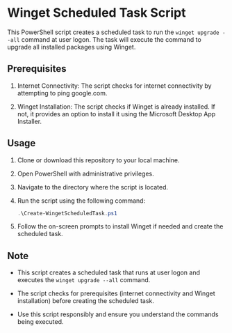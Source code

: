 

# Winget Scheduled Task Script

This PowerShell script creates a scheduled task to run the `winget upgrade --all` command at user logon. The task will execute the command to upgrade all installed packages using Winget.

## Prerequisites

1. Internet Connectivity: The script checks for internet connectivity by attempting to ping google.com.

2. Winget Installation: The script checks if Winget is already installed. If not, it provides an option to install it using the Microsoft Desktop App Installer.

## Usage

1. Clone or download this repository to your local machine.

2. Open PowerShell with administrative privileges.

3. Navigate to the directory where the script is located.

4. Run the script using the following command:

   ```powershell
   .\Create-WingetScheduledTask.ps1
   ```

5. Follow the on-screen prompts to install Winget if needed and create the scheduled task.

## Note

- This script creates a scheduled task that runs at user logon and executes the `winget upgrade --all` command.

- The script checks for prerequisites (internet connectivity and Winget installation) before creating the scheduled task.

- Use this script responsibly and ensure you understand the commands being executed.
